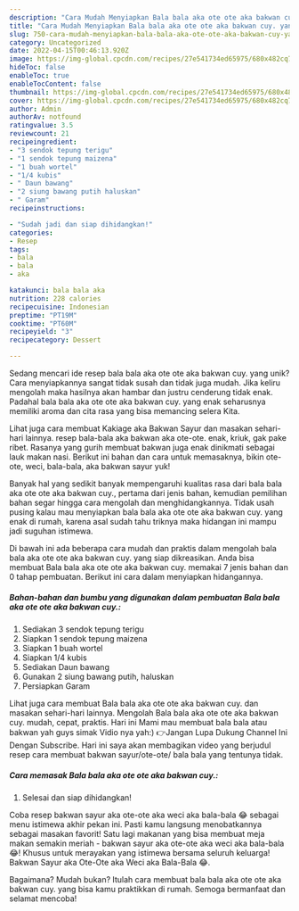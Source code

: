 ```yaml
---
description: "Cara Mudah Menyiapkan Bala bala aka ote ote aka bakwan cuy. yang Enak"
title: "Cara Mudah Menyiapkan Bala bala aka ote ote aka bakwan cuy. yang Enak"
slug: 750-cara-mudah-menyiapkan-bala-bala-aka-ote-ote-aka-bakwan-cuy-yang-enak
category: Uncategorized
date: 2022-04-15T00:46:13.920Z
image: https://img-global.cpcdn.com/recipes/27e541734ed65975/680x482cq70/bala-bala-aka-ote-ote-aka-bakwan-cuy-foto-resep-utama.jpg
hideToc: false
enableToc: true
enableTocContent: false
thumbnail: https://img-global.cpcdn.com/recipes/27e541734ed65975/680x482cq70/bala-bala-aka-ote-ote-aka-bakwan-cuy-foto-resep-utama.jpg
cover: https://img-global.cpcdn.com/recipes/27e541734ed65975/680x482cq70/bala-bala-aka-ote-ote-aka-bakwan-cuy-foto-resep-utama.jpg
author: Admin
authorAv: notfound
ratingvalue: 3.5
reviewcount: 21
recipeingredient:
- "3 sendok tepung terigu"
- "1 sendok tepung maizena"
- "1 buah wortel"
- "1/4 kubis"
- " Daun bawang"
- "2 siung bawang putih haluskan"
- " Garam"
recipeinstructions:

- "Sudah jadi dan siap dihidangkan!"
categories:
- Resep
tags:
- bala
- bala
- aka

katakunci: bala bala aka 
nutrition: 228 calories
recipecuisine: Indonesian
preptime: "PT19M"
cooktime: "PT60M"
recipeyield: "3"
recipecategory: Dessert

---
```





Sedang mencari ide resep bala bala aka ote ote aka bakwan cuy. yang unik? Cara menyiapkannya sangat tidak susah dan tidak juga mudah. Jika keliru mengolah maka hasilnya akan hambar dan justru cenderung tidak enak. Padahal bala bala aka ote ote aka bakwan cuy. yang enak seharusnya memiliki aroma dan cita rasa yang bisa memancing selera Kita.





Lihat juga cara membuat Kakiage aka Bakwan Sayur dan masakan sehari-hari lainnya. resep bala-bala aka bakwan aka ote-ote. enak, kriuk, gak pake ribet. Rasanya yang gurih membuat bakwan juga enak dinikmati sebagai lauk makan nasi. Berikut ini bahan dan cara untuk memasaknya, bikin ote-ote, weci, bala-bala, aka bakwan sayur yuk!

Banyak hal yang sedikit banyak mempengaruhi kualitas rasa dari bala bala aka ote ote aka bakwan cuy., pertama dari jenis bahan, kemudian pemilihan bahan segar hingga cara mengolah dan menghidangkannya. Tidak usah pusing kalau mau menyiapkan bala bala aka ote ote aka bakwan cuy. yang enak di rumah, karena asal sudah tahu triknya maka hidangan ini mampu jadi suguhan istimewa.






Di bawah ini ada beberapa cara mudah dan praktis dalam mengolah bala bala aka ote ote aka bakwan cuy. yang siap dikreasikan. Anda bisa membuat Bala bala aka ote ote aka bakwan cuy. memakai 7 jenis bahan dan 0 tahap pembuatan. Berikut ini cara dalam menyiapkan hidangannya.

<!--inarticleads1-->

##### Bahan-bahan dan bumbu yang digunakan dalam pembuatan Bala bala aka ote ote aka bakwan cuy.:

1. Sediakan 3 sendok tepung terigu
1. Siapkan 1 sendok tepung maizena
1. Siapkan 1 buah wortel
1. Siapkan 1/4 kubis
1. Sediakan  Daun bawang
1. Gunakan 2 siung bawang putih, haluskan
1. Persiapkan  Garam


Lihat juga cara membuat Bala bala aka ote ote aka bakwan cuy. dan masakan sehari-hari lainnya. Mengolah Bala bala aka ote ote aka bakwan cuy. mudah, cepat, praktis. Hari ini Mami mau membuat bala bala atau bakwan yah guys simak Vidio nya yah:) 👉Jangan Lupa Dukung Channel Ini Dengan Subscribe. Hari ini saya akan membagikan video yang berjudul resep cara membuat bakwan sayur/ote-ote/ bala bala yang tentunya tidak. 

<!--inarticleads2-->

##### Cara memasak Bala bala aka ote ote aka bakwan cuy.:


1. Selesai dan siap dihidangkan!

Coba resep bakwan sayur aka ote-ote aka weci aka bala-bala 😂 sebagai menu istimewa akhir pekan ini. Pasti kamu langsung menobatkannya sebagai masakan favorit! Satu lagi makanan yang bisa membuat meja makan semakin meriah - bakwan sayur aka ote-ote aka weci aka bala-bala 😂! Khusus untuk merayakan yang istimewa bersama seluruh keluarga! Bakwan Sayur aka Ote-Ote aka Weci aka Bala-Bala 😂. 

Bagaimana? Mudah bukan? Itulah cara membuat bala bala aka ote ote aka bakwan cuy. yang bisa kamu praktikkan di rumah. Semoga bermanfaat dan selamat mencoba!
